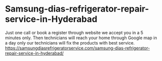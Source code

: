 # Samsung-dias-refrigerator-repair-service-in-Hyderabad
 Just one call or book a register through website we accept you in a 5 minutes  only. Then technicians will reach your home through Google map in a day only our technicians will fix the products with best service.  https://samsungdiasrefrigeratorservice.com/samsung-dias-refrigerator-repair-service-in-hyderabad/

